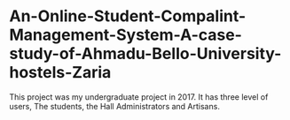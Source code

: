 # An-Online-Student-Compalint-Management-System-A-case-study-of-Ahmadu-Bello-University-hostels-Zaria
This project was my undergraduate project in 2017. It has three level of users, The students, the Hall Administrators and Artisans.

